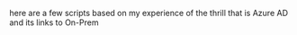 here are a few scripts based on my experience of the thrill that is Azure AD and its links to On-Prem

